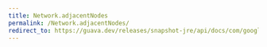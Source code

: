 ```yaml
---
title: Network.adjacentNodes
permalink: /Network.adjacentNodes/
redirect_to: https://guava.dev/releases/snapshot-jre/api/docs/com/google/common/graph/Network.html#adjacentNodes-N-
---
```

